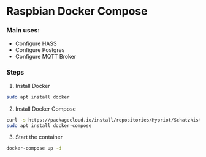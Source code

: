 # Raspbian Docker Compose

### Main uses:

* Configure HASS
* Configure Postgres
* Configure MQTT Broker

### Steps

1. Install Docker

```bash
sudo apt install docker
```

2. Install Docker Compose

```bash
curl -s https://packagecloud.io/install/repositories/Hypriot/Schatzkiste/script.deb.sh | sudo bash
sudo apt install docker-compose
```

3. Start the container

```bash
docker-compose up -d
```